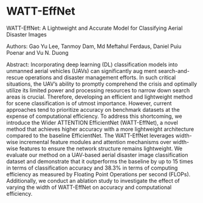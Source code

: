 # WATT-EffNet
WATT-EffNet: A Lightweight and Accurate Model for Classifying Aerial Disaster Images

Authors: Gao Yu Lee, Tanmoy Dam, Md Meftahul Ferdaus, Daniel Puiu Poenar and Vu N. Duong

Abstract: Incorporating deep learning (DL) classification models into unmanned aerial vehicles (UAVs) can significantly aug
ment search-and-rescue operations and disaster management efforts. In such critical situations, the UAV’s ability to promptly
comprehend the crisis and optimally utilize its limited power and processing resources to narrow down search areas is crucial.
Therefore, developing an efficient and lightweight method for scene classification is of utmost importance. However, current
approaches tend to prioritize accuracy on benchmark datasets at the expense of computational efficiency. To address this 
shortcoming, we introduce the Wider ATTENTION EfficientNet (WATT-EffNet), a novel method that achieves higher accuracy 
with a more lightweight architecture compared to the baseline EfficientNet. The WATT-EffNet leverages width-wise incremental
feature modules and attention mechanisms over width-wise features to ensure the network structure remains lightweight.
We evaluate our method on a UAV-based aerial disaster image classification dataset and demonstrate that it outperforms the
baseline by up to 15 times in terms of classification accuracy and 38.3% in terms of computing efficiency as measured by Floating
Point Operations per second (FLOPs). Additionally, we conduct an ablation study to investigate the effect of varying the width
of WATT-EffNet on accuracy and computational efficiency.
